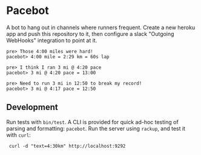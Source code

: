 Pacebot
=======

A bot to hang out in channels where runners frequent.  Create a new heroku app
and push this repository to it, then configure a slack "Outgoing WebHooks"
integration to point at it.

    pre> Those 4:00 miles were hard!
    pacebot> 4:00 mile = 2:29 km = 60s lap

    pre> I think I ran 3 mi @ 4:20 pace
    pacebot> 3 mi @ 4:20 pace = 13:00

    pre> Need to run 3 mi in 12:50 to break my record!
    pacebot> 3 mi @ 4:17 pace = 12:50

Development
-----------

Run tests with `bin/test`. A CLI is provided for quick ad-hoc testing of
parsing and formatting: `pacebot`. Run the server using `rackup`, and test it
with `curl`:

     curl -d "text=4:30km" http://localhost:9292
